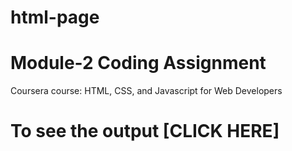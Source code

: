 # html-page
# Module-2 Coding Assignment

Coursera course: HTML, CSS, and Javascript for Web Developers

# To see the output [CLICK HERE]

